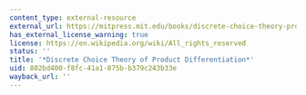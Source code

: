 ```yaml
---
content_type: external-resource
external_url: https://mitpress.mit.edu/books/discrete-choice-theory-product-differentiation
has_external_license_warning: true
license: https://en.wikipedia.org/wiki/All_rights_reserved
status: ''
title: '*Discrete Choice Theory of Product Differentiation*'
uid: 802bd400-f8fc-41a1-875b-b379c243b33e
wayback_url: ''
---
```

